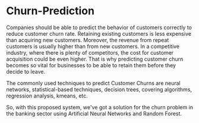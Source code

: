 # Churn-Prediction
Companies should be able to predict the behavior of customers correctly to reduce customer churn rate. Retaining existing customers is less expensive than acquiring new customers. Moreover, the revenue from repeat customers is usually higher than from new customers. In a competitive industry, where there is plenty of competitors, the cost for customer acquisition could be even higher. That is why predicting customer churn becomes so vital for businesses to be able to retain them before they decide to leave. 
 
The commonly used techniques to predict Customer Churns are neural networks, statistical-based techniques, decision trees, covering algorithms, regression analysis, kmeans, etc.  
 
So, with this proposed system, we've got a solution for the churn problem in the banking sector using Artificial Neural Networks and Random Forest. 
